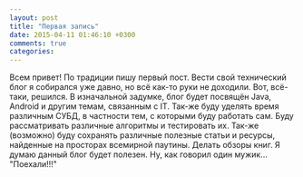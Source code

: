 ```yaml
---
layout: post
title: "Первая запись"
date: 2015-04-11 01:46:10 +0300
comments: true
categories:
---
```

Всем привет! По традиции пишу первый пост.
Вести свой технический блог я собирался уже давно, но всё как-то руки не доходили.
Вот, всё-таки, решился. В изначальной задумке, блог будет посвящён Java, Android и другим темам, связанным с IT. Так-же буду уделять время различным СУБД, в частности тем, с которыми буду работать сам. Буду рассматривать различные алгоритмы и тестировать их. Так-же (возможно) буду сохранять различные полезные статьи и ресурсы, найденные на просторах всемирной паутины. Делать обзоры книг. Я думаю данный блог будет полезен. Ну, как говорил один мужик... "Поехали!!!"
